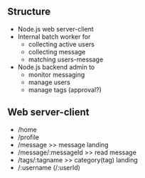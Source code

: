 ## Structure
* Node.js web server-client
* Internal batch worker for
  * collecting active users
  * collecting message
  * matching users-message
* Node.js backend admin to
  * monitor messaging
  * manage users
  * manage tags (approval?)

## Web server-client
* /home
* /profile
* /message >> message landing
* /message/:messageId >> read message
* /tags/:tagname >> category(tag) landing
* /:username (/:userId)
 
